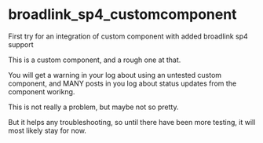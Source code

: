 # broadlink_sp4_customcomponent
First try for an integration of custom component with added broadlink sp4 support

This is a custom component, and a rough one at that. 

You will get a warning in your log about using an untested custom component,
and MANY posts in you log about status updates from the component worikng. 

This is not really a problem, but maybe not so pretty. 

But it helps any troubleshooting, so until there have been more testing, it will most likely stay for now. 
